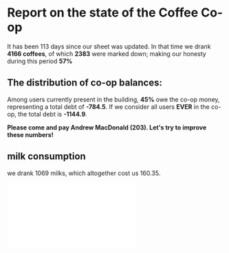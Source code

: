 





# Report on the state of the Coffee Co-op



It has been 113 days since our sheet was updated. In that time we drank **4166 coffees**, of which **2383** were marked down; making our honesty during this period **57%**

## The distribution of co-op balances:
Among users currently present in the building, **45%** owe the co-op money, representing a total debt of **-784.5**. If we consider all users **EVER** in the co-op, the total debt is **-1144.9**.

**Please come and pay Andrew MacDonald (203).  Let's try to improve these numbers!**

## milk consumption
we drank 1069 milks, which altogether cost us 160.35.

![The distribution of balances](figure/unnamed-chunk-4.pdf) 

